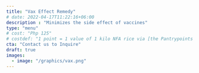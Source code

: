 ```yaml
---
title: "Vax Effect Remedy"
# date: 2022-04-17T11:22:16+06:00
description : "Minimizes the side effect of vaccines"
type: "menu"
# cost: "Php 125"
# costdef: "1 point = 1 value of 1 kilo NFA rice via [the Pantrypoints system](https://pantrypoints.com)"
cta: "Contact us to Inquire"
draft: true
images:
  - image: "/graphics/vax.png"
---
```

